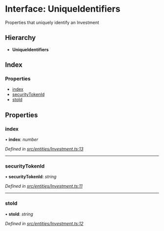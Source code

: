 # Interface: UniqueIdentifiers

Properties that uniquely identify an Investment

## Hierarchy

* **UniqueIdentifiers**

## Index

### Properties

* [index](_entities_investment_.uniqueidentifiers.md#index)
* [securityTokenId](_entities_investment_.uniqueidentifiers.md#securitytokenid)
* [stoId](_entities_investment_.uniqueidentifiers.md#stoid)

## Properties

###  index

• **index**: *number*

*Defined in [src/entities/Investment.ts:13](https://github.com/PolymathNetwork/polymath-sdk/blob/ade5412/src/entities/Investment.ts#L13)*

___

###  securityTokenId

• **securityTokenId**: *string*

*Defined in [src/entities/Investment.ts:11](https://github.com/PolymathNetwork/polymath-sdk/blob/ade5412/src/entities/Investment.ts#L11)*

___

###  stoId

• **stoId**: *string*

*Defined in [src/entities/Investment.ts:12](https://github.com/PolymathNetwork/polymath-sdk/blob/ade5412/src/entities/Investment.ts#L12)*
